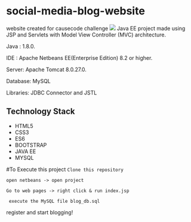 # social-media-blog-website
website created for causecode challenge 
![](blog-website.gif)
Java EE project made using JSP and Servlets with Model View Controller (MVC) architecture.

Java : 1.8.0.

IDE : Apache Netbeans EE(Enterprise Edition) 8.2 or higher.

Server: Apache Tomcat 8.0.27.0.

Database: MySQL

Libraries: JDBC Connector and JSTL

## Technology Stack
* HTML5
* CSS3
* ES6
* BOOTSTRAP
* JAVA EE
* MYSQL

#To Execute this project
```Clone this repository```

```open netbeans -> open project``` 

```Go to web pages -> right click & run index.jsp```

`` execute the MySQL file blog_db.sql``

register and start blogging!
